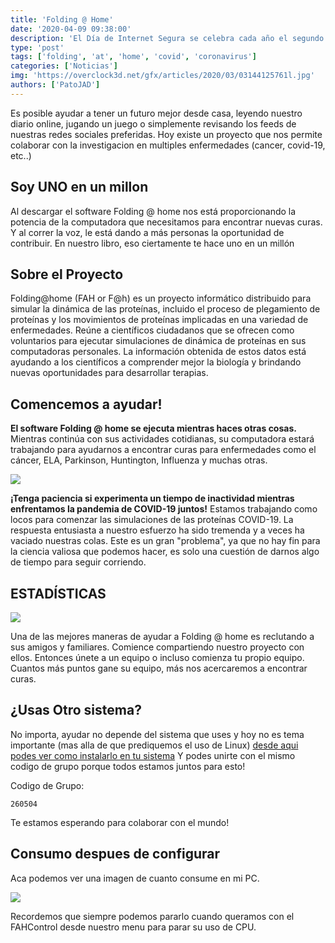 ```yaml
---
title: 'Folding @ Home'
date: '2020-04-09 09:38:00'
description: 'El Día de Internet Segura se celebra cada año el segundo martes del mes de febrero. Este año es el 11 de febrero cuando lo conmemoramos y queremos celebrarlo con vosotros.'
type: 'post'
tags: ['folding', 'at', 'home', 'covid', 'coronavirus']
categories: ['Noticias']
img: 'https://overclock3d.net/gfx/articles/2020/03/03144125761l.jpg'
authors: ['PatoJAD']
---
```


Es posible ayudar a tener un futuro mejor desde casa, leyendo nuestro diario online, jugando un juego o simplemente revisando los feeds de nuestras redes sociales preferidas. Hoy existe un proyecto que nos permite colaborar con la investigacion en multiples enfermedades (cancer, covid-19, etc..)

## Soy UNO en un millon

Al descargar el software Folding @ home nos está proporcionando la potencia de la computadora que necesitamos para encontrar nuevas curas. Y al correr la voz, le está dando a más personas la oportunidad de contribuir. En nuestro libro, eso ciertamente te hace uno en un millón

## Sobre el Proyecto

Folding@home (FAH or F@h) es un proyecto informático distribuido para simular la dinámica de las proteínas, incluido el proceso de plegamiento de proteínas y los movimientos de proteínas implicadas en una variedad de enfermedades. Reúne a científicos ciudadanos que se ofrecen como voluntarios para ejecutar simulaciones de dinámica de proteínas en sus computadoras personales. La información obtenida de estos datos está ayudando a los científicos a comprender mejor la biología y brindando nuevas oportunidades para desarrollar terapias.

## Comencemos a ayudar!

**El software Folding @ home se ejecuta mientras haces otras cosas.** Mientras continúa con sus actividades cotidianas, su computadora estará trabajando para ayudarnos a encontrar curas para enfermedades como el cáncer, ELA, Parkinson, Huntington, Influenza y muchas otras.

![](https://www.echosciences-grenoble.fr/uploads/article/image/attachment/1005446576/xl_foldingathome_0780043801666020.jpg)

**¡Tenga paciencia si experimenta un tiempo de inactividad mientras enfrentamos la pandemia de COVID-19 juntos!** Estamos trabajando como locos para comenzar las simulaciones de las proteínas COVID-19. La respuesta entusiasta a nuestro esfuerzo ha sido tremenda y a veces ha vaciado nuestras colas. Este es un gran "problema", ya que no hay fin para la ciencia valiosa que podemos hacer, es solo una cuestión de darnos algo de tiempo para seguir corriendo.

## ESTADÍSTICAS

![](https://foldingathome.org/wp-content/uploads/2016/09/Pande-Lab_Stanford-University_Foldingathome-1-1.jpg)

Una de las mejores maneras de ayudar a Folding @ home es reclutando a sus amigos y familiares. Comience compartiendo nuestro proyecto con ellos. Entonces únete a un equipo o incluso comienza tu propio equipo. Cuantos más puntos gane su equipo, más nos acercaremos a encontrar curas.

## ¿Usas Otro sistema?

No importa, ayudar no depende del sistema que uses y hoy no es tema importante (mas alla de que prediquemos el uso de Linux) [desde aqui podes ver como instalarlo en tu sistema](https://foldingathome.org/start-folding/) Y podes unirte con el mismo codigo de grupo porque todos estamos juntos para esto!

Codigo de Grupo:

    260504

Te estamos esperando para colaborar con el mundo!

## Consumo despues de configurar

Aca podemos ver una imagen de cuanto consume en mi PC.

![](https://i.postimg.cc/85Nd2q7x/Deepin-Screenshot-Seleccionar-rea-20200409092902.png)

Recordemos que siempre podemos pararlo cuando queramos con el FAHControl desde nuestro menu para parar su uso de CPU.
